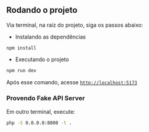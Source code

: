#

## Rodando o projeto
Via terminal, na raíz do projeto, siga os passos abaixo:

* Instalando as dependências
```sh
npm install
```

* Executando o projeto
```sh
npm run dev
```

Após esse comando, acesse [`http://localhost:5173`](http://localhost:5173)

### Provendo Fake API Server

Em outro terminal, execute:
```sh
php -S 0.0.0.0:8000 -t .
```
